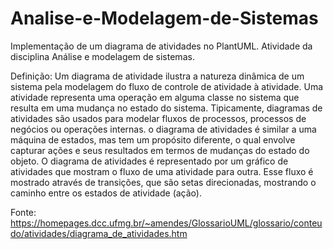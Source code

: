 # Analise-e-Modelagem-de-Sistemas

Implementação de um diagrama de atividades no PlantUML. Atividade da disciplina Análise e modelagem de sistemas.

Definição: Um diagrama de atividade ilustra a natureza dinâmica de um sistema pela modelagem do fluxo de controle de atividade à atividade. Uma atividade representa uma operação em alguma classe no sistema que resulta em uma mudança no estado do sistema. Tipicamente, diagramas de atividades são usados para modelar fluxos de processos, processos de negócios ou operações internas. o diagrama de atividades é similar a uma máquina de estados, mas tem um propósito diferente, o qual envolve capturar ações e seus resultados em termos de mudanças do estado do objeto. O diagrama de atividades é representado por um gráfico de atividades que mostram o fluxo de uma atividade para outra. Esse fluxo é mostrado através de transições, que são setas direcionadas, mostrando o caminho entre os estados de atividade (ação).

Fonte: https://homepages.dcc.ufmg.br/~amendes/GlossarioUML/glossario/conteudo/atividades/diagrama_de_atividades.htm
